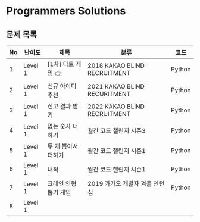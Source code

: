# Programmers Solutions

## 문제 목록

| No | 난이도 | 제목        | 분류                          | 코드 |
|-|-|-|-|-|
|1|Level 1|[1차] 다트 게임 [👉](https://programmers.co.kr/learn/courses/30/lessons/17682) |2018 KAKAO BLIND RECRUITMENT  |Python|
|2|Level 1|신규 아이디 추천     |2021 KAKAO BLIND RECURITMENT  | Python |
|3|Level 1|신고 결과 받기       |2022 KAKAO BLIND RECRUITMENT  | Python |
|4|Level 1|없는 숫자 더하기     |월간 코드 챌린지 시즌3             | Python |
|5|Level 1|두 개 뽑아서 더하기  |월간 코드 챌린지 시즌1              | Python |
|6|Level 1|내적              |월간 코드 챌린지 시즌1             | Python |
|7|Level 1|크레인 인형뽑기 게임  |2019 카카오 개발자 겨울 인턴십      | Python |
|8|Level 1|